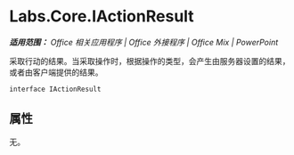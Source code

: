 ﻿
# Labs.Core.IActionResult

 _**适用范围：** Office 相关应用程序 | Office 外接程序 | Office Mix | PowerPoint_

采取行动的结果。当采取操作时，根据操作的类型，会产生由服务器设置的结果，或者由客户端提供的结果。

```
interface IActionResult
```


## 属性

无。

